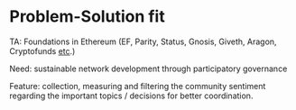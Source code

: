 # Problem-Solution fit

TA: Foundations in Ethereum \(EF, Parity, Status, Gnosis, Giveth, Aragon, Cryptofunds [etc](https://medium.com/eip0-summit/eip0-summit-statement-of-intent-to-support-ethereum-governance-initiatives-e54ff782933).\)

Need: sustainable network development through participatory governance

Feature: collection, measuring and filtering the community sentiment regarding the important topics / decisions for better coordination.

